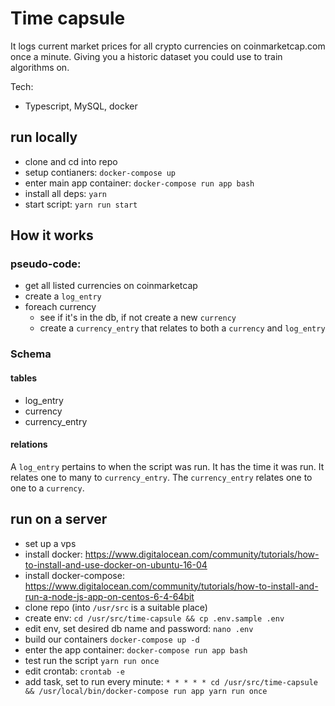 # Time capsule

It logs current market prices for all crypto currencies on coinmarketcap.com once a minute. Giving you a historic dataset you could use to train algorithms on.

Tech:
- Typescript, MySQL, docker


## run locally

- clone and cd into repo
- setup contianers: `docker-compose up`
- enter main app container: `docker-compose run app bash`
- install all deps: `yarn`
- start script: `yarn run start`


## How it works


### pseudo-code:
- get all listed currencies on coinmarketcap
- create a `log_entry`
- foreach currency
    - see if it's in the db, if not create a new `currency`
    - create a `currency_entry` that relates to both a `currency` and `log_entry`


### Schema

#### tables
- log_entry
- currency
- currency_entry

#### relations
A `log_entry` pertains to when the script was run. It has the time it was run. It relates one to many to `currency_entry`. The `currency_entry` relates one to one to a `currency`.

## run on a server

- set up a vps
- install docker: https://www.digitalocean.com/community/tutorials/how-to-install-and-use-docker-on-ubuntu-16-04
- install docker-compose: https://www.digitalocean.com/community/tutorials/how-to-install-and-run-a-node-js-app-on-centos-6-4-64bit
- clone repo (into `/usr/src` is a suitable place)
- create env: `cd /usr/src/time-capsule && cp .env.sample .env`
- edit env, set desired db name and password: `nano .env`
- build our containers `docker-compose up -d`
- enter the app container: `docker-compose run app bash`
- test run the script `yarn run once`
- edit crontab: `crontab -e`
- add task, set to run every minute: `* * * * * cd /usr/src/time-capsule && /usr/local/bin/docker-compose run app yarn run once`
